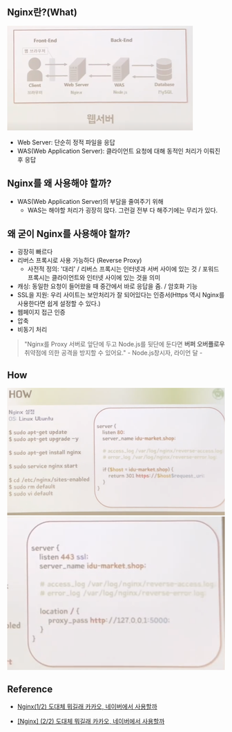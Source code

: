 ## Nginx란?(What)

![Web Server](./images/211030-2.png)

- Web Server: 단순히 정적 파일을 응답
- WAS(Web Application Server): 클라이언트 요청에 대해 동적인 처리가 이뤄진 후 응답

## Nginx를 왜 사용해야 할까?

- WAS(Web Application Server)의 부담을 줄여주기 위해
  - WAS는 해야할 처리가 굉장히 많다. 그런걸 전부 다 해주기에는 무리가 있다.

## 왜 굳이 Nginx를 사용해야 할까?

- 굉장히 빠르다
- 리버스 프록시로 사용 가능하다 (Reverse Proxy)
  - 사전적 정의: '대리' / 리버스 프록시는 인터넷과 서버 사이에 있는 것 / 포워드 프록시는 클라이언트와 인터넷 사이에 있는 것을 의미
- 캐싱: 동일한 요청이 들어왔을 때 중간에서 바로 응답을 줌. / 암호화 기능
- SSL을 지원: 우리 사이트는 보안처리가 잘 되어있다는 인증서(Https 역시 Nginx를 사용한다면 쉽게 설정할 수 있다.)
- 웹페이지 접근 인증
- 압축
- 비동기 처리

> "Nginx를 Proxy 서버로 앞단에 두고 Node.js를 뒷단에 둔다면 **버퍼 오버플로우** 취약점에 의한 공격을 방지할 수 있어요." - Node.js창시자, 라이언 달 -

## How

![How](./images/211030-3.png)
![How2](./images/211030-4.png)

## Reference

- [Nginx(1/2) 도대체 뭐길래 카카오, 네이버에서 사용할까](https://www.youtube.com/watch?v=ZJpT-Wa-pZ8&t=326s)

- [[Nginx] (2/2) 도대체 뭐길래 카카오, 네이버에서 사용할까](https://www.youtube.com/watch?v=tqZfdffaaBo)
